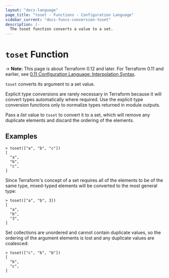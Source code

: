 ```yaml
---
layout: "docs-language"
page_title: "toset - Functions - Configuration Language"
sidebar_current: "docs-funcs-conversion-toset"
description: |-
  The toset function converts a value to a set.
---
```


# `toset` Function

-> **Note:** This page is about Terraform 0.12 and later. For Terraform 0.11 and
earlier, see
[0.11 Configuration Language: Interpolation Syntax](../../configuration-0-11/interpolation.html).

`toset` converts its argument to a set value.

Explicit type conversions are rarely necessary in Terraform because it will
convert types automatically where required. Use the explicit type conversion
functions only to normalize types returned in module outputs.

Pass a _list_ value to `toset` to convert it to a set, which will remove any
duplicate elements and discard the ordering of the elements.

## Examples

```
> toset(["a", "b", "c"])
[
  "a",
  "b",
  "c",
]
```

Since Terraform's concept of a set requires all of the elements to be of the
same type, mixed-typed elements will be converted to the most general type:

```
> toset(["a", "b", 3])
[
  "a",
  "b",
  "3",
]
```

Set collections are unordered and cannot contain duplicate values, so the
ordering of the argument elements is lost and any duplicate values are
coalesced:

```
> toset(["c", "b", "b"])
[
  "b",
  "c",
]
```
